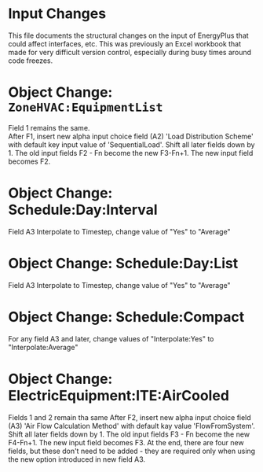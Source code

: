 Input Changes
=============

This file documents the structural changes on the input of EnergyPlus that could affect interfaces, etc.
This was previously an Excel workbook that made for very difficult version control, especially during busy times around code freezes.

# Object Change: `ZoneHVAC:EquipmentList`

Field 1 remains the same.  
After F1, insert new alpha input choice field (A2) 'Load Distribution Scheme' with default key input value of 'SequentialLoad'.
Shift all later fields down by 1. The old input fields F2 - Fn become the new F3-Fn+1. The new input field becomes F2.

# Object Change: Schedule:Day:Interval

Field A3 Interpolate to Timestep, change value of "Yes" to "Average"

# Object Change: Schedule:Day:List

Field A3 Interpolate to Timestep, change value of "Yes" to "Average"

# Object Change: Schedule:Compact

For any field A3 and later, change values of "Interpolate:Yes" to "Interpolate:Average"

# Object Change: ElectricEquipment:ITE:AirCooled
Fields 1 and 2 remain tha same
After F2, insert new alpha input choice field (A3) 'Air Flow Calculation Method' with default kay value 'FlowFromSystem'.
Shift all later fields down by 1. The old input fields F3 - Fn become the new F4-Fn+1. The new input field becomes F3.
At the end, there are four new fields, but these don't need to be added - they are required only when using the new option
introduced in new field A3.


